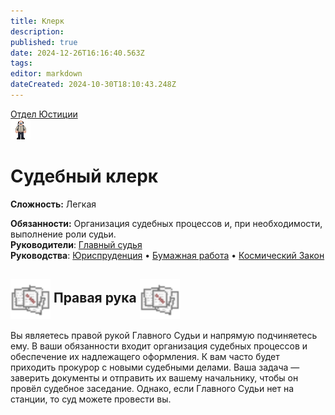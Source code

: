 ```yaml
---
title: Клерк
description: 
published: true
date: 2024-12-26T16:16:40.563Z
tags: 
editor: markdown
dateCreated: 2024-10-30T18:10:43.248Z
---
```


<div style="display: flex; justify-content: center;">
<div class="roles-passport just">
  <div class="title just"><a href="/roles/justicedepartment">Отдел Юстиции</a></div>
  <div>
    <div><div><img src="/roles/clerk.png"></div></div>
  <div><div>
    <h1>Судебный клерк</h1>
    <p><strong>Сложность:</strong> Легкая</p>
    <strong>Обязанности:</strong> Организация судебных процессов и, при необходимости, выполнение роли судьи.<br>
    <b>Руководители</b>: <a href="/roles/chief_justice">Главный судья</a><br>
    <b>Руководства</b>: <a href="/guides/jurisprudence">Юриспруденция</a> • <a href="/guides/bureaucracy">Бумажная работа</a> • <a href="/spacelaw">Космический Закон</a>
  </div></div>
  </div>
</div>
</div> 

<h2>
  <img src="/roles/justice/32pxdoc.png" style="vertical-align: middle; width: 64px; height: 64px;">
  Правая рука
  <img src="/roles/justice/32pxdoc.png" style="vertical-align: middle; width: 64px; height: 64px;">
</h2>

Вы являетесь правой рукой Главного Судьи и напрямую подчиняетесь ему. В ваши обязанности входит организация судебных процессов и обеспечение их надлежащего оформления. К вам часто будет приходить прокурор с новыми судебными делами. Ваша задача — заверить документы и отправить их вашему начальнику, чтобы он провёл судебное заседание. Однако, если Главного Судьи нет на станции, то суд можете провести вы.




<div class="table"></div>
